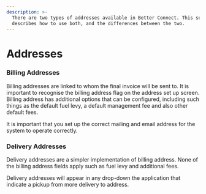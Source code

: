 ```yaml
---
description: >-
  There are two types of addresses available in Better Connect. This section
  describes how to use both, and the differences between the two.
---
```


# Addresses



### Billing Addresses

Billing addresses are linked to whom the final invoice will be sent to. It is important to recognise the billing address flag on the address set up screen. Billing address has additional options that can be configured, including such things as the default fuel levy, a default management fee and also other default fees.

It is important that you set up the correct mailing and email address for the system to operate correctly.

### Delivery Addresses

Delivery addresses are a simpler implementation of billing address. None of the billing address fields apply such as fuel levy and additional fees.

Delivery addresses will appear in any drop-down the application that indicate a pickup from more delivery to address.



